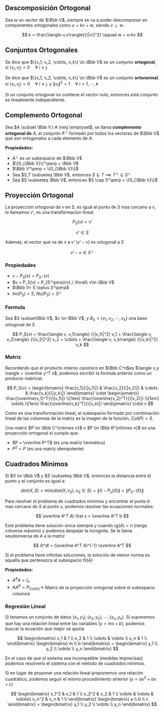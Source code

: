 ## Descomposición Ortogonal

Sea $w$ un vector de $\Bbb V$, siempre se va a poder descomponer en componentes ortogonales como $u = kv + w$, siendo $v\perp w$.

$$
k = \frac{\langle u,v\rangle}{\|v\|^2} \qquad w = u-kv
$$

## Conjuntos Ortogonales

Se dice que $\{v_1, v_2, \cdots, v_k\} \in \Bbb V$ es un conjunto **ortogonal**, si $\langle v_i, v_j\rangle = 0 \quad\forall\ i\neq j$.

Se dice que $\{v_1, v_2, \cdots, v_k\} \in \Bbb V$ es un conjunto **ortonormal**, si $\langle v_i, v_j\rangle = 0 \quad\forall\ i\neq j$. y $\|v_i\|^2 = 1 \quad \forall\ i = 1, \cdots, k$

Si un conjunto ortogonal no contiene el vector nulo, entonces este conjunto es linealmente independiente.

## Complemento Ortogonal

Sea $A \subset \Bbb V,\ A \neq \emptyset$, se llama **complemento ortogonal de** $A$, al conjunto $A^\perp$ formado por todos los vectores de $\Bbb V$ que son ortogonales a cada elemento de $A$.

**Propiedades:**

- $A^\perp$ es un subespacio de $\Bbb V$
- $\{0_{\Bbb V}\}^\perp = \Bbb V$
- $\Bbb V^\perp = \{0_{\Bbb V}\}$
- Sea $S,T \subseteq \Bbb V$, entonces $S\subseteq T \implies T^\perp \subseteq S^\perp$
- Sea $S \subseteq \Bbb V$, entonces $S \cap S^\perp = \{0_{\Bbb V}\}$

## Proyección Ortogonal

La proyección ortogonal de $v$ en $S$, es igual al punto de $S$ mas cercano a $v$, lo llamamos $v'$, es una transformacion lineal.

$$
P_S(v) = v'
$$

$$
v' \in S
$$

Además, el vector que va de $v$ a $v'$ $(v'{-}v)$ es ortogonal a $S$

$$
v' - v \in S^\perp
$$

### Propiedades

- $v - P_S(v) = P_{S^\perp}(v)$
- $v = P_S(v) + P_{S^\perp}(v),\ \forall\ v\in \Bbb V$
- $\Bbb V= S \oplus S^\perp$
- $Im(P_S) = S,\ Nu(P_S) = S^\perp$

### Formula

Sea $S \subset\Bbb V$, $v \in \Bbb V$, y $B_S = \{v_1, v_2, \cdots, v_k\}$ una base ortogonal de $S$

$$
P_S(v) = \frac{\langle v, v_1\rangle} {\|v_1\|^2} v_1 + \frac{\langle v, v_2\rangle} {\|v_2\|^2} v_2 + \cdots + \frac{\langle v, v_k\rangle} {\|v_k\|^2} v_k
$$

### Matriz

Recordando que el producto interno canónico en $\Bbb C^n$es $\langle x,y \rangle = \overline y^T x$, podemos escribir la formula anterior como un producto matricial.

$$
P_S(v) = \begin{bmatrix}
\frac{v_1}{\|v_1\|}  & \frac{v_2}{\|v_2\|} & \cdots & \frac{v_k}{\|v_k\|} 
\end{bmatrix} \cdot
\begin{pmatrix}
\frac{\overline{v_1}^T}{\|v_1\|} \\[1em]
\frac{\overline{v_2}^T}{\|v_2\|} \\[1em]
\vdots \\[1em]
\frac{\overline{v_k}^T}{\|v_k\|}
\end{pmatrix} \cdot v
$$

Como es una transformación lineal, el subespacio formado por combinación lineal de las columnas de la matriz es la imagen de la función, $Col(P) = S$.

Una matriz $P \in \Bbb C^{n\times n}$ o $P \in \Bbb R^{n\times n}$ es una proyección ortogonal si cumple que:

- $P = \overline P^T$ (es una matriz hermética)
- $P^2 = P$ (es una matriz idempotente)

## Cuadrados Minimos

Si $X \in \Bbb V$ y $S \subseteq \Bbb V$, entonces la distancia entre el punto y el conjunto es igual a:

$$
dist(X,S) = min\{dist(X, v_S), v_S \in S\} = \|X -P_s(X)\| = \|P_{S^\perp}(X)\|
$$

Para resolver el problema de cuadrados mínimos y encontrar el punto $b$ mas cercano de $S$ al punto $x$, podemos resolver las ecuaciones normales:

$$
\overline A^T A\ \hat x = \overline A^T b
$$

Este problema tiene solución única siempre y cuando $rg(A) = n$ (rango columna máximo) y podemos despejar la incognita. Se le llama seudoinversa de $A$ a la matriz

$$
A^\# = (\overline A^T A)^{-1} \overline A^T
$$

Si el problema tiene infinitas soluciones, la solución de menor norma es aquella que pertenezca al subespacio $\text{fil}(A)$

**Propiedades:**

- $A^\# A = I_n$
- $A A^\# = P_{Col(A)} \to$ Matriz de la proyección ortogonal sobre el subespacio columna

### Regresión Lineal

Si tenemos un conjunto de datos $(x_1, y_1), (x_2, y_2), \cdots, (x_n, y_n)$. Si suponemos que hay una relación lineal entre las variables $(y = mx + b)$, podemos buscar la ecuación que mejor se ajusta

$$
\begin{bmatrix}
x_1 & 1 \\
x_2 & 1 \\
\vdots & \vdots \\
x_n & 1 \\
\end{bmatrix}
\begin{bmatrix}
m \\
b
\end{bmatrix} =
\begin{bmatrix}
y_1 \\
y_2 \\
\vdots \\
y_n
\end{bmatrix}
$$

En el caso de que el sistema sea incompatible (medidas imprecisas) podemos resolverlo el sistema con el método de cuadrados mínimos.

Si en lugar de proponer una relación lineal proponemos una relación cuadrático, podemos seguir el mismo procedimiento anterior $(y = ax^2 + bx + c)$

$$
\begin{bmatrix}
x_1^2 & x_1 & 1 \\
x_2^2 & x_2 & 1 \\
\vdots & \vdots & \vdots\\
x_n^2 & x_n & 1 \\
\end{bmatrix}
\begin{bmatrix}
a \\
b \\
c
\end{bmatrix} =
\begin{bmatrix}
y_1 \\
y_2 \\
\vdots \\
y_n
\end{bmatrix}
$$
